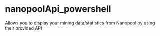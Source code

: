 # nanopoolApi_powershell
Allows you to display your mining data/statistics from Nanopool by using their provided API

